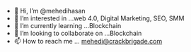 - 👋 Hi, I’m @mehedihasan
- 👀 I’m interested in ...web 4.0, Digital Marketing, SEO, SMM
- 🌱 I’m currently learning ...Blockchain
- 💞️ I’m looking to collaborate on ...Blockchain
- 📫 How to reach me ... mehedi@crackbrigade.com

<!---
sagor171/sagor171 is a ✨ special ✨ repository because its `README.md` (this file) appears on your GitHub profile.
You can click the Preview link to take a look at your changes.
--->

